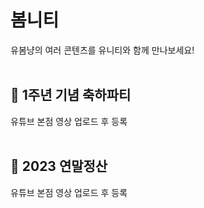 # 봄니티
유봄냥의 여러 콘텐츠를 유니티와 함께 만나보세요!
</br></br>
## 🎉 1주년 기념 축하파티
유튜브 본점 영상 업로드 후 등록
</br></br>
## 📀 2023 연말정산
유튜브 본점 영상 업로드 후 등록
